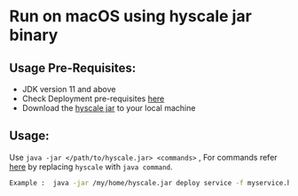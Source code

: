 # Run on macOS using hyscale jar binary
## Usage Pre-Requisites:
* JDK version 11 and above
* Check Deployment pre-requisites [here](https://github.com/hyscale/hyscale)
* Download the [hyscale jar](https://github.com/hyscale/hyscale/releases/download/v0.9.1/hyscale.jar) to your local machine
## Usage:
Use `java -jar </path/to/hyscale.jar> <commands>` ,  For commands refer [here](https://github.com/hyscale/hyscale/blob/v0.9.1/docs/hyscale-commands-reference.md) by replacing `hyscale` with `java command`.  

```sh 
Example :  java -jar /my/home/hyscale.jar deploy service -f myservice.hspec.yaml -n my-namespace -a my-app
```
